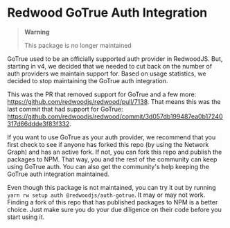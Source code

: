 Redwood GoTrue Auth Integration
===============================

> **Warning**
>
> This package is no longer maintained

GoTrue used to be an officially supported auth provider in RedwoodJS. But, starting in v4, we decided that we needed to cut back on the number of auth providers we maintain support for. Based on usage statistics, we decided to stop maintaining the GoTrue auth integration.

This was the PR that removed support for GoTrue and a few more: https://github.com/redwoodjs/redwood/pull/7138. That means this was the last commit that had support for GoTrue: https://github.com/redwoodjs/redwood/commit/3d057db199487ea0b17240317d66ddde3f83f332.

If you want to use GoTrue as your auth provider, we recommend that you first check to see if anyone has forked this repo (by using the Network Graph) and has an active fork. If not, you can fork this repo and publish the packages to NPM. That way, you and the rest of the community can keep using GoTrue auth. You can also get the community's help keeping the GoTrue auth integration maintained.

Even though this package is not maintained, you can try it out by running `yarn rw setup auth @redwoodjs/auth-gotrue`. It may or may not work. Finding a fork of this repo that has published packages to NPM is a better choice. Just make sure you do your due diligence on their code before you start using it.
